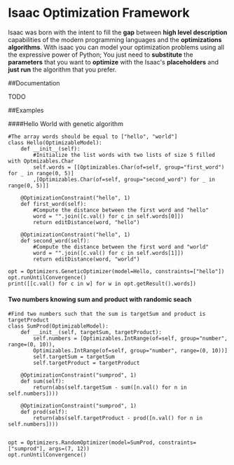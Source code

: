 # Isaac Optimization Framework

Isaac was born with the intent to fill the **gap** between **high level description** capabilities of the modern programming languages and the **optimizations algorithms**.
With isaac you can model your optimization problems using all the expressive power of Python; You just need to **substitute** the **parameters** that you want to **optimize** with the Isaac's **placeholders** and **just run** the algorithm that you prefer.

##Documentation

TODO

##Examples

####Hello World with genetic algorithm
```
#The array words should be equal to ["hello", "world"]
class Hello(OptimizableModel):
    def __init__(self):
        #Initialize the list words with two lists of size 5 filled with Optmizables.Char
        self.words = [[Optimizables.Char(of=self, group="first_word") for _ in range(0, 5)]
        ,[Optimizables.Char(of=self, group="second_word") for _ in range(0, 5)]]
    
    @OptimizationConstraint("hello", 1)
    def first_word(self):
        #Compute the distance between the first word and "hello"
        word = "".join([c.val() for c in self.words[0]])
        return editDistance(word, "hello")

    @OptimizationConstraint("hello", 1)
    def second_word(self):
        #Compute the distance between the first word and "world"
        word = "".join([c.val() for c in self.words[1]])
        return editDistance(word, "world")

opt = Optimizers.GeneticOptimizer(model=Hello, constraints=["hello"])
opt.runUntilConvergence()
print([[c.val() for c in w] for w in opt.getResult().words])
```
#### Two numbers knowing sum and product with randomic seach

```
#Find two numbers such that the sum is targetSum and product is targetProduct
class SumProd(OptimizableModel):
    def __init__(self, targetSum, targetProduct):
        self.numbers = [Optimizables.IntRange(of=self, group="number", range=(0, 10)), 
        Optimizables.IntRange(of=self, group="number", range=(0, 10))]
        self.targetSum = targetSum
        self.targetProduct = targetProduct

    @OptimizationConstraint("sumprod", 1)
    def sum(self):
        return(abs(self.targetSum - sum([n.val() for n in self.numbers])))

    @OptimizationConstraint("sumprod", 1)
    def prod(self):
        return(abs(self.targetProduct - prod([n.val() for n in self.numbers])))


opt = Optimizers.RandomOptimizer(model=SumProd, constraints=["sumprod"], args=(7, 12))
opt.runUntilConvergence()
```
